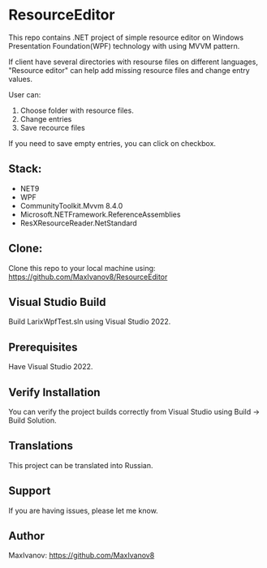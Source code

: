 # ResourceEditor
This repo contains .NET project of simple resource editor on Windows Presentation Foundation(WPF) technology with using MVVM pattern. 

If client have several directories with resourse files on different languages, "Resource editor" can help add missing resource files and change entry values.

User can:
1. Choose folder with resource files.
2. Change entries
3. Save recource files

If you need to save empty entries, you can click on checkbox.

## Stack:
- NET9
- WPF
- CommunityToolkit.Mvvm 8.4.0
- Microsoft.NETFramework.ReferenceAssemblies
- ResXResourceReader.NetStandard

## Clone:

Clone this repo to your local machine using: https://github.com/MaxIvanov8/ResourceEditor

## Visual Studio Build

Build LarixWpfTest.sln using Visual Studio 2022.

## Prerequisites
Have Visual Studio 2022.

## Verify Installation
You can verify the project builds correctly from Visual Studio using Build -> Build Solution.

## Translations
This project can be translated into Russian.

## Support
If you are having issues, please let me know.

## Author

MaxIvanov: https://github.com/MaxIvanov8
